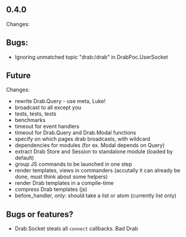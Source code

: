 ## 0.4.0
Changes:

## Bugs:
* Ignoring unmatched topic "drab:/drab" in DrabPoc.UserSocket

## Future
Changes:
* rewrite Drab.Query - use meta, Luke!
* broadcast to all except you
* tests, tests, tests
* benchmarks
* timeout for event handlers
* timeout for Drab.Query and Drab.Modal functions
* specify on which pages drab broadcasts, with wildcard
* dependencies for modules (for ex. Modal depends on Query)
* extract Drab Store and Session to standalone module (loaded by default)
* group JS commands to be launched in one step
* render templates, views in commanders (accutally it can already be done, must think about some helpers)
* render Drab templates in a compile-time
* compress Drab templates (js)
* before_handler, only: should take a list or atom (currently list only)


## Bugs or features?
* Drab.Socket steals all `connect` callbacks. Bad Drab

